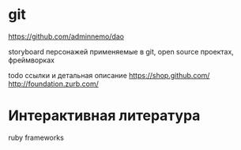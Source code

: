 # git

https://github.com/adminnemo/dao

storyboard персонажей применяемые в git, open source проектах, фреймворках

todo ссылки и детальная описание
https://shop.github.com/
http://foundation.zurb.com/


# Интерактивная литература

ruby frameworks
